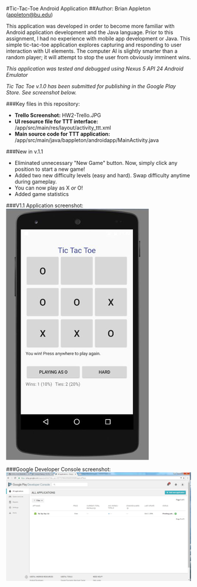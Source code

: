 #Tic-Tac-Toe Android Application
##Author: Brian Appleton (appleton@bu.edu)

This application was developed in order to become more familiar with Android application development and the Java language. Prior to this assignment, I had no experience with mobile app development or Java. This simple tic-tac-toe application explores capturing and responding to user interaction with UI elements. The computer AI is slightly smarter than a random player; it will attempt to stop the user from obviously imminent wins.

*This application was tested and debugged using Nexus 5 API 24 Android Emulator*

*Tic Tac Toe v.1.0 has been submitted for publishing in the Google Play Store. See screenshot below.*

###Key files in this repository:
- **Trello Screenshot:** HW2-Trello.JPG
- **UI resource file for TTT interface:** /app/src/main/res/layout/activity_ttt.xml 
- **Main source code for TTT application:** /app/src/main/java/bappleton/androidapp/MainActivity.java

###New in v.1.1
- Eliminated unnecessary "New Game" button. Now, simply click any position to start a new game!
- Added two new difficulty levels (easy and hard). Swap difficulty anytime during gameplay.
- You can now play as X *or* O!
- Added game statistics

###V1.1 Application screenshot:
![alt tag](https://github.com/appletonbrian/EC601-HW2/blob/master/TTT_screenshotV11.JPG)

###Google Developer Console screenshot:
![alt tag](https://github.com/appletonbrian/EC601-HW2/blob/master/Pending%20publication.JPG)
